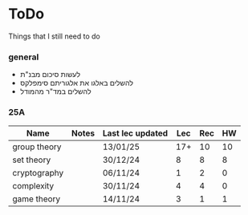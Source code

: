 # ToDo

Things that I still need to do

### general

 - לעשות סיכום מבנ"ת
 - להשלים באלגו את אלגוריתם סימפלקס
 - להשלים במד"ר מהמודל

### 25A

| Name | Notes | Last lec updated | Lec | Rec | HW |
|---|---|---|---|---|---|
| group theory | | 13/01/25 | 17+ | 10 | 10 |
| set theory   | | 30/12/24 | 8 | 8 | 8 |
| cryptography | | 06/11/24 | 1 | 2 | 0 |
| complexity   | | 30/11/24 | 4 | 4 | 0 |
| game theory  | | 14/11/24 | 3 | 1 | 1 |

